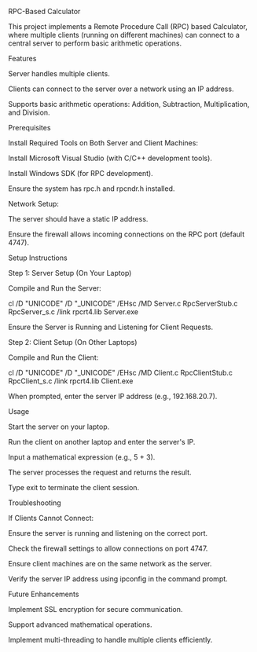 RPC-Based Calculator

This project implements a Remote Procedure Call (RPC) based Calculator, where multiple clients (running on different machines) can connect to a central server to perform basic arithmetic operations.

Features

Server handles multiple clients.

Clients can connect to the server over a network using an IP address.

Supports basic arithmetic operations: Addition, Subtraction, Multiplication, and Division.

Prerequisites

Install Required Tools on Both Server and Client Machines:

Install Microsoft Visual Studio (with C/C++ development tools).

Install Windows SDK (for RPC development).

Ensure the system has rpc.h and rpcndr.h installed.

Network Setup:

The server should have a static IP address.

Ensure the firewall allows incoming connections on the RPC port (default 4747).

Setup Instructions

Step 1: Server Setup (On Your Laptop)

Compile and Run the Server:

cl /D "UNICODE" /D "_UNICODE" /EHsc /MD Server.c RpcServerStub.c RpcServer_s.c /link rpcrt4.lib
Server.exe

Ensure the Server is Running and Listening for Client Requests.

Step 2: Client Setup (On Other Laptops)

Compile and Run the Client:

cl /D "UNICODE" /D "_UNICODE" /EHsc /MD Client.c RpcClientStub.c RpcClient_s.c /link rpcrt4.lib
Client.exe

When prompted, enter the server IP address (e.g., 192.168.20.7).

Usage

Start the server on your laptop.

Run the client on another laptop and enter the server's IP.

Input a mathematical expression (e.g., 5 + 3).

The server processes the request and returns the result.

Type exit to terminate the client session.

Troubleshooting

If Clients Cannot Connect:

Ensure the server is running and listening on the correct port.

Check the firewall settings to allow connections on port 4747.

Ensure client machines are on the same network as the server.

Verify the server IP address using ipconfig in the command prompt.

Future Enhancements

Implement SSL encryption for secure communication.

Support advanced mathematical operations.

Implement multi-threading to handle multiple clients efficiently.



